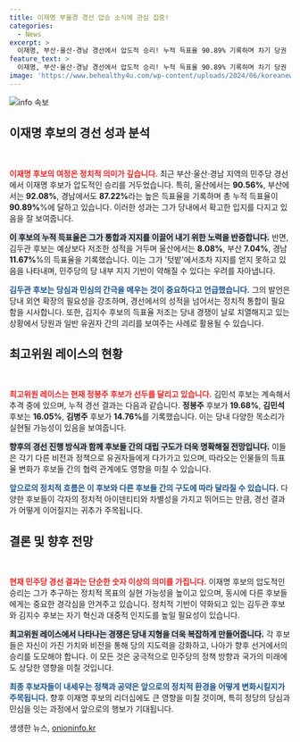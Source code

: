 ```yaml
---
title: 이재명 부울경 경선 압승 소식에 관심 집중!
categories:
  - News
excerpt: >
  이재명, 부산·울산·경남 경선에서 압도적 승리! 누적 득표율 90.89% 기록하며 차기 당권 주자의 입지를 확고히 했다. 김두관 후보는 예상 외 저조한 성적에 당심과 민심 간의 괴리를 경고했다. 궁금한 결과들이 계속 이어진다!
feature_text: >
  이재명, 부산·울산·경남 경선에서 압도적 승리! 누적 득표율 90.89% 기록하며 차기 당권 주자의 입지를 확고히 했다. 김두관 후보는 예상 외 저조한 성적에 당심과 민심 간의 괴리를 경고했다. 궁금한 결과들이 계속 이어진다!
image: 'https://www.behealthy4u.com/wp-content/uploads/2024/06/koreanews.jpg'
---
```


<p><img src="https://www.behealthy4u.com/wp-content/uploads/2024/06/koreanews.jpg" alt="info 속보" /></p>

<h2 data-ke-size="size26">이재명 후보의 경선 성과 분석</h2>

<p data-ke-size="size16">&nbsp;</p>

<p><b><span style="color: #ee2323;">이재명 후보의 여정은 정치적 의미가 깊습니다.</span></b> 최근 부산·울산·경남 지역의 민주당 경선에서 이재명 후보가 압도적인 승리를 거두었습니다. 특히, 울산에서는 <b>90.56%</b>, 부산에서는 <b>92.08%</b>, 경남에서도 <b>87.22%</b>라는 높은 득표율을 기록하며 총 누적 득표율이 <b>90.89%</b>%에 달하고 있습니다. 이러한 성과는 그가 당내에서 확고한 입지를 다지고 있음을 잘 보여줍니다.</p>

<p><b><span style="background-color: #21538527;">이 후보의 누적 득표율은 그가 통합과 지지를 이끌어 내기 위한 노력을 반증합니다.</span></b> 반면, 김두관 후보는 예상보다 저조한 성적을 거두며 울산에서는 <b>8.08%</b>, 부산 <b>7.04%</b>, 경남 <b>11.67%</b>%의 득표율을 기록했습니다. 이는 그가 '텃밭'에서조차 지지를 얻지 못하고 있음을 나타내며, 민주당의 당 내부 지지 기반이 약해질 수 있다는 우려를 자아냅니다.</p>

<p><b><span style="color: #1a5490;">김두관 후보는 당심과 민심의 간극을 메우는 것이 중요하다고 언급했습니다.</span></b> 그의 발언은 당내 외연 확장의 필요성을 강조하며, 경선에서의 성적을 넘어서는 정치적 통합이 필요함을 시사합니다. 또한, 김지수 후보의 득표율 저조는 당내 경쟁이 날로 치열해지고 있는 상황에서 당원과 일반 유권자 간의 괴리를 보여주는 사례로 활용될 수 있습니다.</p>

<h2 data-ke-size="size26">최고위원 레이스의 현황</h2>

<p data-ke-size="size16">&nbsp;</p>

<p><b><span style="color: #ee2323;">최고위원 레이스는 현재 정봉주 후보가 선두를 달리고 있습니다.</span></b> 김민석 후보는 계속해서 추격 중에 있으며, 누적 경선 결과는 다음과 같습니다. <b>정봉주</b> 후보가 <b>19.68%</b>, <b>김민석</b> 후보는 <b>16.05%</b>, <b>김병주</b> 후보가 <b>14.76%</b>를 기록했습니다. 이는 당내 다양한 목소리가 실현될 가능성이 있음을 보여줍니다.</p>

<p><b><span style="background-color: #21538527;">향후의 경선 진행 방식과 함께 후보들 간의 대립 구도가 더욱 명확해질 전망입니다.</span></b> 이들은 각기 다른 비전과 정책으로 유권자들에게 다가가고 있으며, 따라오는 인물들의 득표율 변화가 후보들 간의 협력 관계에도 영향을 미칠 수 있습니다.</p>

<p><b><span style="color: #1a5490;">앞으로의 정치적 흐름은 이 후보와 다른 후보들 간의 구도에 따라 달라질 수 있습니다.</span></b> 다양한 후보들이 각자의 정치적 아이덴티티와 차별성을 가지고 뛰어드는 만큼, 경선 결과가 어떻게 이어질지는 귀추가 주목됩니다.</p>

<h2 data-ke-size="size26">결론 및 향후 전망</h2>

<p data-ke-size="size16">&nbsp;</p>

<p><b><span style="color: #ee2323;">현재 민주당 경선 결과는 단순한 숫자 이상의 의미를 가집니다.</span></b> 이재명 후보의 압도적인 승리는 그가 추구하는 정치적 목표의 실현 가능성을 높이고 있으며, 동시에 다른 후보들에게는 중요한 경각심을 안겨주고 있습니다. 정치적 기반이 약화되고 있는 김두관 후보와 김지수 후보는 자기 혁신과 대중적 인지도를 높일 필요성이 있습니다.</p>

<p><b><span style="background-color: #21538527;">최고위원 레이스에서 나타나는 경쟁은 당내 지형을 더욱 복잡하게 만들어줍니다.</span></b> 각 후보들은 자신이 가진 가치와 비전을 통해 당의 지도력을 강화하고, 나아가 향후 선거에서의 승리를 도모해야 합니다. 이 모든 것은 궁극적으로 민주당의 정책 방향과 국가의 미래에도 상당한 영향을 미칠 것입니다.</p>

<p><b><span style="color: #1a5490;">최종 후보자들이 내세우는 정책과 공약은 앞으로의 정치적 환경을 어떻게 변화시킬지가 주목됩니다.</span></b> 향후 이재명 후보의 리더십에도 큰 영향을 미칠 것이며, 특히 정당의 당심과 민심을 잇는 과정에서 앞으로의 행보가 기대됩니다.</p>
생생한 뉴스, <a href="https://onioninfo.kr" rel="dofollow">onioninfo.kr</a>


